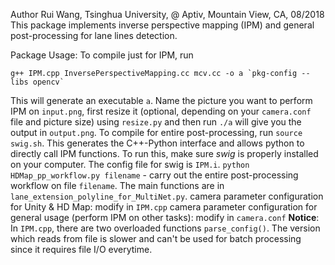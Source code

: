 Author Rui Wang, Tsinghua University, @ Aptiv, Mountain View, CA, 08/2018
This package implements inverse perspective mapping (IPM) and general post-processing for lane lines detection.

Package Usage:
To compile just for IPM, run 
~~~
g++ IPM.cpp InversePerspectiveMapping.cc mcv.cc -o a `pkg-config --libs opencv`
~~~
This will generate an executable `a`. Name the picture you want to perform IPM on `input.png`, first resize it (optional, depending on your `camera.conf` file and picture size) using `resize.py` and then run `./a` will give you the output in `output.png`.
To compile for entire post-processing, run `source swig.sh`. This generates the C++-Python interface and allows python to directly call IPM functions.
To run this, make sure _swig_ is properly installed on your computer. The config file for swig is `IPM.i`.
`python HDMap_pp_workflow.py filename` - carry out the entire post-processing workflow on file `filename`.
The main functions are in `lane_extension_polyline_for_MultiNet.py`.
camera parameter configuration for Unity & HD Map:
modify in `IPM.cpp`
camera parameter configuration for general usage (perform IPM on other tasks):
modify in `camera.conf`
**Notice**: In `IPM.cpp`, there are two overloaded functions `parse_config()`. The version which reads from file is slower and can't be used for batch processing since it requires file I/O everytime.
